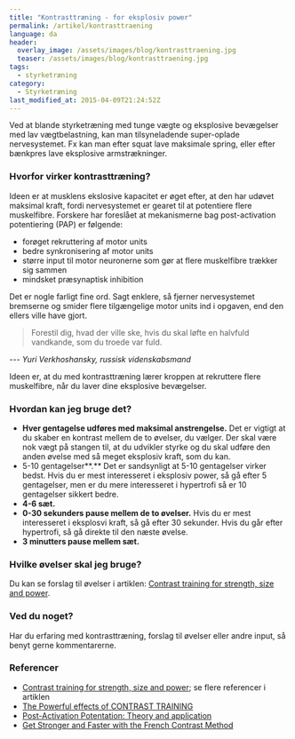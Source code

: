 ```yaml
---
title: "Kontrasttræning - for eksplosiv power"
permalink: /artikel/kontrasttraening
language: da
header:
  overlay_image: /assets/images/blog/kontrasttraening.jpg
  teaser: /assets/images/blog/kontrasttraening.jpg
tags:
  - styrketræning
category:
  - Styrketræning
last_modified_at: 2015-04-09T21:24:52Z
---
```


Ved at blande styrketræning med tunge vægte og eksplosive bevægelser med lav vægtbelastning, kan man tilsyneladende super-oplade nervesystemet. Fx kan man efter squat lave maksimale spring, eller efter bænkpres lave eksplosive armstrækninger.

### Hvorfor virker kontrasttræning?

Ideen er at musklens ekslosive kapacitet er øget efter, at den har udøvet maksimal kraft, fordi nervesystemet er gearet til at potentiere flere muskelfibre. Forskere har foreslået at mekanismerne bag post-activation potentiering (PAP) er følgende:

- forøget rekruttering af motor units
- bedre synkronisering af motor units
- større input til motor neuronerne som gør at flere muskelfibre trækker sig sammen
- mindsket præsynaptisk inhibition

Det er nogle farligt fine ord. Sagt enklere, så fjerner nervesystemet bremserne og smider flere tilgængelige motor units ind i opgaven, end den ellers ville have gjort.

> Forestil dig, hvad der ville ske, hvis du skal løfte en halvfuld vandkande, som du troede var fuld.
 
--- <cite>Yuri Verkhoshansky, russisk videnskabsmand</cite>

Ideen er, at du med kontrasttræning lærer kroppen at rekruttere flere muskelfibre, når du laver dine eksplosive bevægelser.

### Hvordan kan jeg bruge det?

- **Hver gentagelse udføres med maksimal anstrengelse.** Det er vigtigt at du skaber en kontrast mellem de to øvelser, du vælger. Der skal være nok vægt på stangen til, at du udvikler styrke og du skal udføre den anden øvelse med så meget eksplosiv kraft, som du kan.
- 5-10 gentagelser**.** Det er sandsynligt at 5-10 gentagelser virker bedst. Hvis du er mest interesseret i eksplosiv power, så gå efter 5 gentagelser, men er du mere interesseret i hypertrofi så er 10 gentagelser sikkert bedre.
- **4-6 sæt.**
- **0-30 sekunders pause mellem de to øvelser.** Hvis du er mest interesseret i eksplosvi kraft, så gå efter 30 sekunder. Hvis du går efter hypertrofi, så gå direkte til den næste øvelse.
- **3 minutters pause mellem sæt.**

### Hvilke øvelser skal jeg bruge?

Du kan se forslag til øvelser i artiklen: [Contrast training for strength, size and power](http://www.tmuscle.com/free_online_article/sports_body_training_performance/contrast_training_for_strength_size_and_power).

### Ved du noget?

Har du erfaring med kontrasttræning, forslag til øvelser eller andre input, så benyt gerne kommentarerne.

### Referencer

- [Contrast training for strength, size and power](http://www.tmuscle.com/free_online_article/sports_body_training_performance/contrast_training_for_strength_size_and_power); se flere referencer i artiklen
- [The Powerful effects of CONTRAST TRAINING](https://www.defrancostraining.com/the-powerful-effects-of-contrast-training/)
- [Post-Activation Potentation: Theory and application](https://bretcontreras.wordpress.com/2010/04/05/post-activation-potentiation-theory-and-application/)
- [Get Stronger and Faster with the French Contrast Method](https://www.jtsstrength.com/get-stronger-faster-french-contrast-method/)
